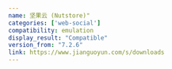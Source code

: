 ```yaml
---
name: 坚果云 (Nutstore)"
categories: ['web-social']
compatibility: emulation
display_result: "Compatible"
version_from: "7.2.6"
link: https://www.jianguoyun.com/s/downloads
---
```


